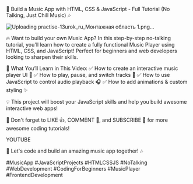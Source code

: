 🎵 Build a Music App with HTML, CSS & JavaScript - Full Tutorial (No Talking, Just Chill Music) 🎶

![Uploading practise-13urok_ru_Монтажная область 1.png…]()

🔥 Want to build your own Music App? In this step-by-step no-talking tutorial, you'll learn how to create a fully functional Music Player using HTML, CSS, and JavaScript! Perfect for beginners and web developers looking to sharpen their skills.

🚀 What You’ll Learn in This Video:
✅ How to create an interactive music player UI 🎨
✅ How to play, pause, and switch tracks 🔄
✅ How to use JavaScript to control audio playback 🎧
✅ How to add animations & custom styling ✨

💡 This project will boost your JavaScript skills and help you build awesome interactive web apps!

📌 Don't forget to LIKE 👍, COMMENT 💬, and SUBSCRIBE 🔔 for more awesome coding tutorials!

YOUTUBE


🚀 Let's code and build an amazing music app together! 🎶

#MusicApp #JavaScriptProjects #HTMLCSSJS #NoTalking #WebDevelopment #CodingForBeginners #MusicPlayer #FrontendDevelopment

